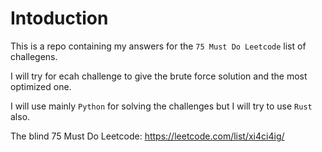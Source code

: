 # Intoduction

This is a repo containing my answers for the `75 Must Do Leetcode` list of challegens.

I will try for ecah challenge to give the brute force solution and the most optimized one.

I will use mainly `Python` for solving the challenges but I will try to use `Rust` also.

The blind 75 Must Do Leetcode: https://leetcode.com/list/xi4ci4ig/ 